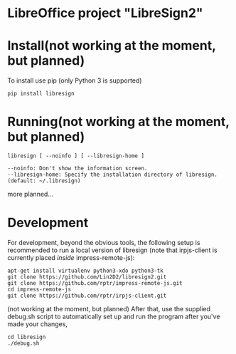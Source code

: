 # LibreOffice project "LibreSign2"

# Install(not working at the moment, but planned)

To install use pip (only Python 3 is supported)
```
pip install libresign
```

# Running(not working at the moment, but planned)

```
libresign [ --noinfo ] [ --libresign-home ]

--noinfo: Don't show the information screen.
--libresign-home: Specify the installation directory of libresign. (default: ~/.libresign)
```
more planned...

# Development


For development, beyond the obvious tools, the following setup is
recommended to run a local version of libresign (note that
irpjs-client is currently placed _inside_ impress-remote-js):

```
apt-get install virtualenv python3-xdo python3-tk
git clone https://github.com/Lin2D2/libresign2.git
git clone https://github.com/rptr/impress-remote-js.git
cd impress-remote-js
git clone https://github.com/rptr/irpjs-client.git
```

(not working at the moment, but planned)
After that, use the supplied debug.sh script to automatically set up and run the program after you've made your changes,

```
cd libresign
./debug.sh
